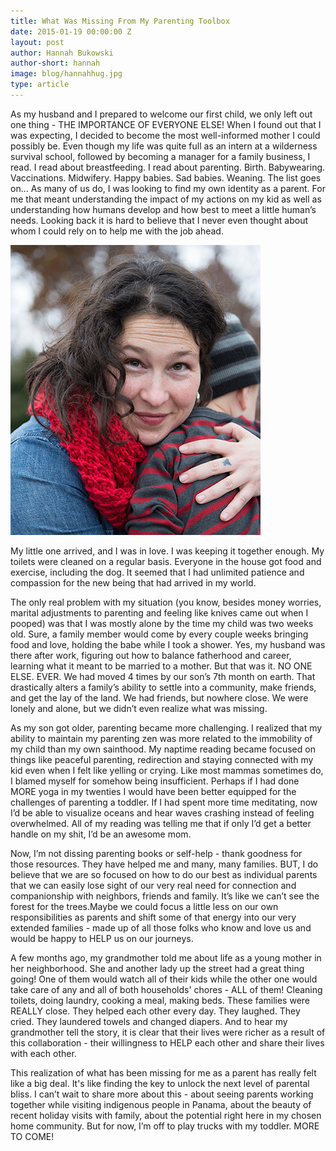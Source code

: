 ```yaml
---
title: What Was Missing From My Parenting Toolbox
date: 2015-01-19 00:00:00 Z
layout: post
author: Hannah Bukowski
author-short: hannah
image: blog/hannahhug.jpg
type: article
---
```


As my husband and I prepared to welcome our first child, we only left out one thing - THE IMPORTANCE OF EVERYONE ELSE! When I found out that I was expecting, I decided to become the most well-informed mother I could possibly be. Even though my life was quite full as an intern at a wilderness survival school, followed by becoming a manager for a family business, I read.  I read about breastfeeding. I read about parenting. Birth. Babywearing. Vaccinations. Midwifery. Happy babies. Sad babies. Weaning. The list goes on… As many of us do, I was looking to find my own identity as a parent. For me that meant understanding the impact of my actions on my kid as well as understanding how humans develop and how best to meet a little human’s needs. Looking back it is hard to believe that I never even thought about whom I could rely on to help me with the job ahead. 

<img class="right small-12 medium-5 columns" src="/images/blog/hannahhug.jpg">

My little one arrived, and I was in love. I was keeping it together enough.  My toilets were cleaned on a regular basis. Everyone in the house got food and exercise, including the dog. It seemed that I had unlimited patience and compassion for the new being that had arrived in my world.

The only real problem with my situation (you know, besides money worries, marital adjustments to parenting and feeling like knives came out when I pooped) was that I was mostly alone by the time my child was two weeks old. Sure, a family member would come by every couple weeks bringing food and love, holding the babe while I took a shower. Yes, my husband was there after work, figuring out how to balance fatherhood and career, learning what it meant to be married to a mother. But that was it. NO ONE ELSE. EVER. We had moved 4 times by our son’s 7th month on earth. That drastically alters a family’s ability to settle into a community, make friends, and get the lay of the land. We had friends, but nowhere close. We were lonely and alone, but we didn’t even realize what was missing. 

As my son got older, parenting became more challenging. I realized that my ability to maintain my parenting zen was more related to the immobility of my child than my own sainthood. My naptime reading became focused on things like peaceful parenting, redirection and staying connected with my kid even when I felt like yelling or crying. Like most mammas sometimes do, I blamed myself for somehow being insufficient. Perhaps if I had done MORE yoga in my twenties I would have been better equipped for the challenges of parenting a toddler.  If I had spent more time meditating, now I’d be able to visualize oceans and hear waves crashing instead of feeling overwhelmed. All of my reading was telling me that if only I’d get a better handle on my shit, I’d be an awesome mom. 

Now, I’m not dissing parenting books or self-help - thank goodness for those resources. They have helped me and many, many families. BUT, I do believe that we are so focused on how to do our best as individual parents that we can easily lose sight of our very real need for connection and companionship with neighbors, friends and family. It’s like we can’t see the forest for the trees.Maybe we could focus a little less on our own responsibilities as parents and shift some of that energy into our very extended families - made up of all those folks who know and love us and would be happy to HELP us on our journeys. 

A few months ago, my grandmother told me about life as a young mother in her neighborhood. She and another lady up the street had a great thing going! One of them would watch all of their kids while the other one would take care of any and all of both households' chores - ALL of them! Cleaning toilets, doing laundry, cooking a meal, making beds. These families were REALLY close. They helped each other every day. They laughed. They cried. They laundered towels and changed diapers. And to hear my grandmother tell the story, it is clear that their lives were richer as a result of this collaboration - their willingness to HELP each other and share their lives with each other.

This realization of what has been missing for me as a parent has really felt like a big deal. It's like finding the key to unlock the next level of parental bliss. I can’t wait to share more about this - about seeing parents working together while visiting indigenous people in Panama, about the beauty of recent holiday visits with family, about the potential right here in my chosen home community. But for now, I’m off to play trucks with my toddler.  MORE TO COME!

